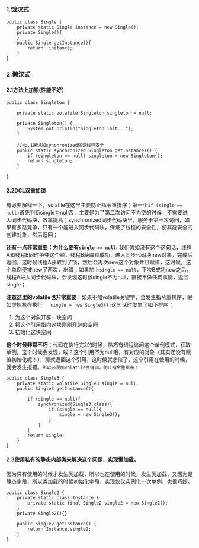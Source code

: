 ### 1.饿汉式
```
public class Single {
    private static Single instance = new Single();
    private Single(){
    }
    public Single getInstance(){
        return  instance;
    }
} 
```
### 2.懒汉式

#### 2.1方法上加锁(性能不好）
```
public class Singleton {

    private static volatile Singleton singleton = null;

    private Singleton() {
        System.out.println("Singleton init...");
    }

    //No.1通过加synchronized保证线程安全
    public static synchronized Singleton getInstance1() {
        if (singleton == null) singleton = new Singleton();
        return singleton;
    }

}
```
#### 2.2DCL双重加锁
有必要解释一下，volatile在这里主要防止指令重排序；第一个``if (single == null)``首先判断single为null否，主要是为了第二次访问不为空的时候，不需要进入同步代码块，效率提高；synchronized同步代码块里，服务于第一次访问，如果有多路竞争，只有一个能进入同步代码块，保证了线程的安全性，使其能安全的创建对象，然后返回；

**还有一点非常重要：为什么要有``single == null``:**
我们假如没有这个这句话，线程A和线程B同时争夺这个锁，线程B获取锁成功，进入同步代码块new对象，完成后返回，这时候线程A获取到了锁，然后会再次new这个对象并且赋值，这时候，这个单例便被new了两次，出错；如果加上``single == null``，下次B成功new之后，线程A进入同步代码块，会发现这时候single不为null，直接不做任何事情，返回single；

**注意这里的volatile也非常重要**：如果不加volatile关键字，会发生指令重排序，假如虚拟机在执行``   single = new Single3();``这句话时发生了如下排序：
1. 为这个对象开辟一块空间
2. 将这个引用指向这块刚刚开辟的空间
3. 初始化这块空间

**这个时候非常不巧**：代码在执行完2的时候，恰巧有线程访问这个单例模式，获取单例，这个时候会发现，唉？这个引用不为null哦，有对应的对象（其实还没有赋值初始化呢！），那就返回这个引用，这时候就悲催了，这个引用在使用的时候，就会发生报错。``所以必须加volatile关键词，防止指令重排序！``
```
public class Single3 {
    private static volatile Single3 single = null;
    public Single3 getInstance(){

        if (single == null){
            synchronized(Single3.class){
                if (single == null){
                    single = new Single3();
                }
            }
        }
        return single;
    }
}
```

#### 2.3使用私有的静态内部类来解决这个问题，实现懒加载。
因为只有使用的时候才发生类加载，所以也在使用的时候，发生类加载，又因为是静态字段，所以类加载的时候初始化字段，实现仅仅实例化一次单例，也很巧妙。
```
public class Single2 {
    private static class Instance {
        private static final Single2 single2 = new Single2();
    }
    private Single2(){}

    public Single2 getInstance() {
        return Instance.single2;
    }
}
```